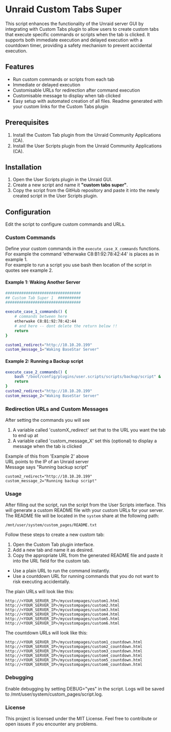 # Unraid Custom Tabs Super

This script enhances the functionality of the Unraid server GUI by integrating with Custom Tabs plugin to allow users to create custom tabs that execute specific commands or scripts when the tab is clicked. It supports both immediate execution and delayed execution with a countdown timer, providing a safety mechanism to prevent accidental execution.

## Features

- Run custom commands or scripts from each tab
- Immediate or delayed execution
- Customisable URLs for redirection after command execution
- Customisable message to display when tab clicked
- Easy setup with automated creation of all files. Readme generated with your custom links for the Custom Tabs plugin

## Prerequisites

1. Install the Custom Tab plugin from the Unraid Community Applications (CA).
2. Install the User Scripts plugin  from the Unraid Community Applications (CA).

## Installation

1. Open the User Scripts plugin in the Unraid GUI.
2. Create a new script and name it **"custom tabs super"**.
3. Copy the script from the GitHub repository and paste it into the newly created script in the User Scripts plugin.

## Configuration

Edit the script to configure custom commands and URLs.

### Custom Commands

Define your custom commands in the `execute_case_X_commands` functions.<br>
For example the command 'etherwake C8:B1:92:78:42:44'  is places as in example 1. <br>
For example to run a script you use bash then location of the script in quotes see example 2. <br>
#### Example 1: Waking Another Server

```bash
#################################
## Custom Tab Super 1  ##########
#################################

execute_case_1_commands() {
    # commands between here 
    etherwake C8:B1:92:78:42:44
	# and here -- dont delete the return below !!
    return
}

custom1_redirect="http://10.10.20.199" 
custom_message_1="Waking BaseStar Server"   
```

#### Example 2: Running a Backup script

```bash
execute_case_2_commands() {
    bash "/boot/config/plugins/user.scripts/scripts/backup/script" &
    return
}
custom2_redirect="http://10.10.20.199" 
custom_message_2="Waking BaseStar Server"   
```
### Redirection URLs and Custom Messages

After setting the commands you will see <br> 
1. A variable called 'customX_redirect'  set that to the URL you want the tab to end up at <br>
2. A variable called 'custom_message_X'  set this (optional) to display a message when the tab is clicked <br>

Example of this from 'Example 2' above <br>
URL points to the IP of an Unraid server <br>
Message says "Running backup script" <br>

```
custom2_redirect="http://10.10.20.199" 
custom_message_2="Running backup script"   
```

### Usage

After filling out the script, run the script from the User Scripts interface. This will generate a custom README file with your custom URLs for your server. The README file will be located in the `system` share at the following path:

    /mnt/user/system/custom_pages/README.txt

Follow these steps to create a new custom tab:

1. Open the Custom Tab plugin interface.
2. Add a new tab and name it as desired.
3. Copy the appropriate URL from the generated README file and paste it into the URL field for the custom tab.

- Use a plain URL to run the command instantly.
- Use a countdown URL for running commands that you do not want to risk executing accidentally.

The plain URLs will look like this:

    http://<YOUR_SERVER_IP>/mycustompages/custom1.html
    http://<YOUR_SERVER_IP>/mycustompages/custom2.html
    http://<YOUR_SERVER_IP>/mycustompages/custom3.html
    http://<YOUR_SERVER_IP>/mycustompages/custom4.html
    http://<YOUR_SERVER_IP>/mycustompages/custom5.html
    http://<YOUR_SERVER_IP>/mycustompages/custom6.html

The countdown URLs will look like this:

    http://<YOUR_SERVER_IP>/mycustompages/custom1_countdown.html
    http://<YOUR_SERVER_IP>/mycustompages/custom2_countdown.html
    http://<YOUR_SERVER_IP>/mycustompages/custom3_countdown.html
    http://<YOUR_SERVER_IP>/mycustompages/custom4_countdown.html
    http://<YOUR_SERVER_IP>/mycustompages/custom5_countdown.html
    http://<YOUR_SERVER_IP>/mycustompages/custom6_countdown.html

### Debugging

Enable debugging by setting DEBUG="yes" in the script. Logs will be saved to /mnt/user/system/custom_pages/script.log.

### License

This project is licensed under the MIT License. Feel free to contribute or open issues if you encounter any problems.

